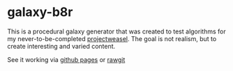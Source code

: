 # galaxy-b8r

This is a procedural galaxy generator that was created to test algorithms for
my never-to-be-completed [projectweasel](https://projectweasel.com/). The goal
is not realism, but to create interesting and varied content.

See it working via [github pages](https://tonioloewald.github.io/galaxy-b8r/)
or [rawgit](https://rawgit.com/tonioloewald/galaxy-b8r/master/)
